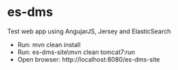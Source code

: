 es-dms
===============
Test web app using AngujarJS, Jersey and ElasticSearch

- Run: mvn clean install
- Run: es-dms-site\mvn clean tomcat7:run
- Open browser: http://localhost:8080/es-dms-site
